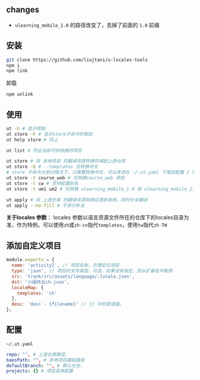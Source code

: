 ## changes

- `ulearning_mobile_1.0` 的路径改变了，去掉了前面的 `1.0` 前缀

## 安装

```bash
git clone https://github.com/liujtani/u-locales-tools
npm i
npm link
```

卸载

```bash
npm unlink
```

## 使用

```bash
ut -h # 显示帮助
ut store -h # 显示store子命令的帮助
ut help store # 同上

ut list # 列出当前可供转换的项目

ut store # 将 本地项目 的翻译资源转换存储到上游仓库
ut store -b # --templates 仅转换中文
# store 子命令大部分情况下，只需要转换中文，可以考虑在 ~/.ut.yaml 下增加配置 { locales: ['zh'] }，这样，无需指定语言参数，就可以做到仅转换中文
ut store -t course_web # 仅转换course_web 项目
ut store -t cw # 支持配置别名
ut store -t um1 um2 # 仅转换 ulearning_mobile_1.0 和 ulearning_mobile_2.0 项目

ut apply # 将 上游仓库 的翻译资源转换应用到本地，同时补全翻译
ut apply --no-fill # 不进行补全
```

**关于locales 参数**： locales 参数以语言资源文件所在的仓库下的locales目录为准，作为特例，可以使用`zh`或`zh-cn`指代`templates`，使用`tw`指代`zh-TW`

<!-- # ckeditor
ut ckeditor -S # --store
ut ckeditor -A # --apply
ut ckeditor -A --no-fill -->

## 添加自定义项目

```js
module.exports = {
  name: 'activity1', // 项目名称，方便定位项目
  type: 'json', // 项目的文件类型，可选，如果没有指定，则从扩展名中取得
  src: 'trunk/src/assets/language/:locale.json',
  dst: '小组作业ch.json',
  localeMap: {
    templates: 'ch'
  },
  desc: 'desc - {filename}' // {} 中的是插值。
};
```

## 配置

`~/.ut.yaml`

```yaml
repo: "", # 上游仓库路径,
baesPath: "", # 本地项目基础路径
defaultBranch: "", # 默认分支，
projects: {} # 项目具体配置
```

